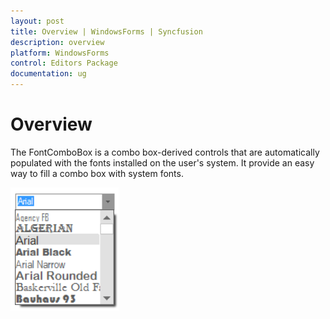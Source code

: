 ```yaml
---
layout: post
title: Overview | WindowsForms | Syncfusion
description: overview
platform: WindowsForms
control: Editors Package
documentation: ug
---
```



# Overview

The FontComboBox is a combo box-derived controls that are automatically populated with the fonts installed on the user's system. It provide an easy way to fill a combo box with system fonts.

![](Overview_images/Overview_img582.jpeg) 




